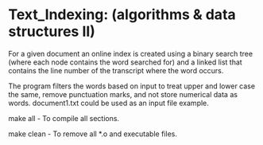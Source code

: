 # Text_Indexing: (algorithms & data structures II)
For a given document an online index is created using a binary search tree (where each node contains the word searched for) and a linked list that contains the line number of the transcript where the word occurs.

The program filters the words based on input to treat upper and lower case the same, remove punctuation marks, and not store numerical data as words. document1.txt could be used as an input file example.

make all - To compile all sections.

make clean - To remove all *.o and executable files.

